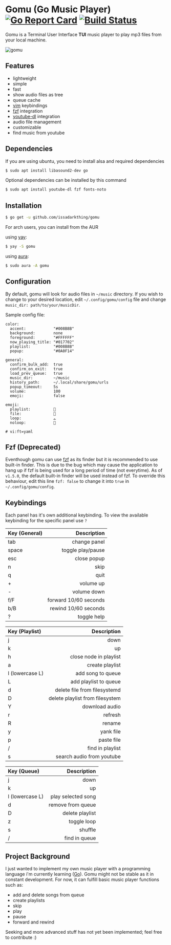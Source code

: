 
# Gomu (Go Music Player) [![Go Report Card](https://goreportcard.com/badge/github.com/issadarkthing/gomu)](https://goreportcard.com/report/github.com/issadarkthing/gomu) [![Build Status](https://travis-ci.com/issadarkthing/gomu.svg?branch=master)](https://travis-ci.com/issadarkthing/gomu)
Gomu is a Terminal User Interface **TUI** music player to play mp3 files from your local machine. 

![gomu](https://user-images.githubusercontent.com/50593529/107107772-37fdc000-686e-11eb-8c0f-c7d7f43f3c80.png)

## Features
- lightweight
- simple
- fast
- show audio files as tree
- queue cache
- [vim](https://github.com/vim/vim) keybindings
- [fzf](https://github.com/junegunn/fzf) integration
- [youtube-dl](https://github.com/ytdl-org/youtube-dl) integration
- audio file management
- customizable
- find music from youtube

## Dependencies
If you are using ubuntu, you need to install alsa and required dependencies
```sh
$ sudo apt install libasound2-dev go
```
Optional dependencies can be installed by this command
```sh
$ sudo apt install youtube-dl fzf fonts-noto
```

## Installation

```sh
$ go get -u github.com/issadarkthing/gomu
```

For arch users, you can install from the AUR

using [yay](https://github.com/Jguer/yay):
```sh
$ yay -S gomu
```
using [aura](https://github.com/fosskers/aura):
```sh
$ sudo aura -A gomu
```


## Configuration
By default, gomu will look for audio files in `~/music` directory. If you wish to change to your desired location, edit `~/.config/gomu/config` file
and change `music_dir: path/to/your/musicDir`. 

Sample config file:

```
color:
  accent:            "#008B8B"
  background:        none
  foreground:        "#FFFFFF"
  now_playing_title: "#017702"
  playlist:          "#008B8B"
  popup:             "#0A0F14"

general:
  confirm_bulk_add:  true
  confirm_on_exit:   true
  load_prev_queue:   true
  music_dir:         ~/music
  history_path:      ~/.local/share/gomu/urls
  popup_timeout:     5s
  volume:            100
  emoji:             false

emoji:
  playlist:          
  file:              
  loop:              ﯩ
  noloop:            
 
# vi:ft=yaml
```

## Fzf (Deprecated)
Eventhough gomu can use [fzf](https://github.com/junegunn/fzf) as its finder but it is recommended to use built-in
finder. This is due to the bug which may cause the application to hang up
if fzf is being used for a long period of time (not everytime). As of `v1.5.0`,
the default built-in finder will be used instead of fzf. To override this behaviour,
edit this line `fzf: false` to change it into `true` in `~/.config/gomu/config`.


## Keybindings
Each panel has it's own additional keybinding. To view the available keybinding for the specific panel use `?`

| Key (General)   |                     Description |
|:----------------|--------------------------------:|
| tab             |                    change panel |
| space           |               toggle play/pause |
| esc             |                     close popup |
| n               |                            skip |
| q               |                            quit |
| +               |                       volume up |
| -               |                     volume down |
| f/F             |           forward 10/60 seconds |
| b/B             |            rewind 10/60 seconds |
| ?               |                     toggle help |


| Key (Playlist)  |                     Description |
|:----------------|--------------------------------:|
| j               |                            down |
| k               |                              up |
| h               |          close node in playlist |
| a               |                 create playlist |
| l (lowercase L) |               add song to queue |
| L               |           add playlist to queue |
| d               |    delete file from filesystemd |
| D               | delete playlist from filesystem |
| Y               |                  download audio |
| r               |                         refresh |
| R               |                          rename |
| y               |                       yank file |
| p               |                      paste file |
| /               |                find in playlist |
| s               |       search audio from youtube |

| Key (Queue)     |                     Description |
|:----------------|--------------------------------:|
| j               |                            down |
| k               |                              up |
| l (lowercase L) |              play selected song |
| d               |               remove from queue |
| D               |                 delete playlist |
| z               |                     toggle loop |
| s               |                         shuffle |
| /               |                   find in queue |


## Project Background
I just wanted to implement my own music player with a programming language i'm currently learning ([Go](https://golang.org/)). Gomu might not be stable as it in constant development. For now, it can fulfill basic music player functions such as:
- add and delete songs from queue
- create playlists
- skip
- play
- pause 
- forward and rewind

Seeking and more advanced stuff has not yet been implemented; feel free to contribute :)
